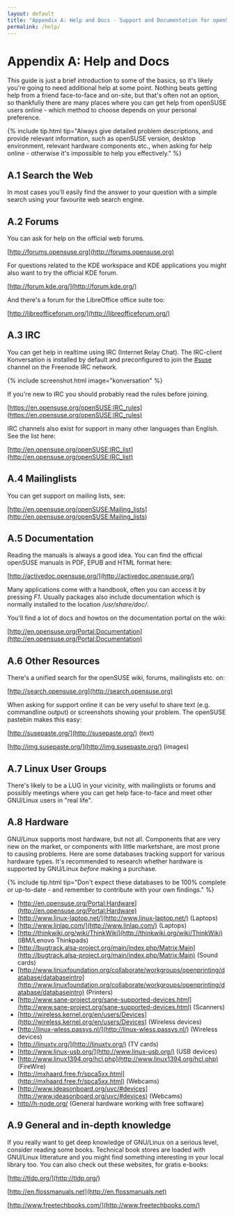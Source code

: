 ```yaml
---
layout: default
title: "Appendix A: Help and Docs - Support and Documentation for openSUSE"
permalink: /help/
---
```


# Appendix A: Help and Docs

This guide is just a brief introduction to some of the basics, so it's likely you're going to need additional help at some point. Nothing beats getting help from a friend face-to-face and on-site, but that's often not an option, so thankfully there are many places where you can get help from openSUSE users online - which method to choose depends on your personal preference.

{% include tip.html tip="Always give detailed problem descriptions, and provide relevant information, such as openSUSE version, desktop environment, relevant hardware components etc., when asking for help online - otherwise it's impossible to help you effectively." %}

## A.1 Search the Web

In most cases you'll easily find the answer to your question with a simple search using your favourite web search engine.

## A.2 Forums

You can ask for help on the official web forums.

[http://forums.opensuse.org](http://forums.opensuse.org)

For questions related to the KDE workspace and KDE applications you might also want to try the official KDE forum.

[http://forum.kde.org/](http://forum.kde.org/)

And there's a forum for the LibreOffice office suite too:

[http://libreofficeforum.org/](http://libreofficeforum.org/)

## A.3 IRC

You can get help in realtime using IRC (Internet Relay Chat). The IRC-client Konversation is installed by default and preconfigured to join the [#suse](irc://irc.opensuse.org/opensuse) channel on the Freenode IRC network.

{% include screenshot.html image="konversation" %}

If you're new to IRC you should probably read the rules before joining.

[https://en.opensuse.org/openSUSE:IRC_rules](https://en.opensuse.org/openSUSE:IRC_rules)

IRC channels also exist for support in many other languages than English. See the list here:

[http://en.opensuse.org/openSUSE:IRC_list](http://en.opensuse.org/openSUSE:IRC_list)

## A.4 Mailinglists

You can get support on mailing lists, see:

[http://en.opensuse.org/openSUSE:Mailing_lists](http://en.opensuse.org/openSUSE:Mailing_lists)

## A.5 Documentation

Reading the manuals is always a good idea. You can find the official openSUSE manuals in PDF, EPUB and HTML format here:

[http://activedoc.opensuse.org/](http://activedoc.opensuse.org/)

Many applications come with a handbook, often you can access it by pressing *F1*. Usually packages also include documentation which is normally installed to the location */usr/share/doc/*.

You'll find a lot of docs and howtos on the documentation portal on the wiki:

[http://en.opensuse.org/Portal:Documentation](http://en.opensuse.org/Portal:Documentation)

## A.6 Other Resources

There's a unified search for the openSUSE wiki, forums, mailinglists etc. on:

[http://search.opensuse.org](http://search.opensuse.org)

When asking for support online it can be very useful to share text (e.g. commandline output) or screenshots showing your problem. The openSUSE pastebin makes this easy:

[http://susepaste.org/](http://susepaste.org/) (text)
 
[http://img.susepaste.org/](http://img.susepaste.org/) (images)

## A.7 Linux User Groups

There's likely to be a LUG in your vicinity, with mailinglists or forums and possibly meetings where you can get help face-to-face and meet other GNU/Linux users in "real life".

## A.8 Hardware

GNU/Linux supports most hardware, but not all. Components that are very new on the market, or components with little marketshare, are most prone to causing problems. Here are some databases tracking support for various hardware types. It's recommended to research whether hardware is supported by GNU/Linux *before* making a purchase.

{% include tip.html tip="Don't expect these databases to be 100% complete or up-to-date - and remember to contribute with your own findings." %}

- [http://en.opensuse.org/Portal:Hardware](http://en.opensuse.org/Portal:Hardware)
- [http://www.linux-laptop.net/](http://www.linux-laptop.net/) (Laptops)
- [http://www.linlap.com/](http://www.linlap.com/) (Laptops)
- [http://thinkwiki.org/wiki/ThinkWiki](http://thinkwiki.org/wiki/ThinkWiki) (IBM/Lenovo Thinkpads)
- [http://bugtrack.alsa-project.org/main/index.php/Matrix:Main](http://bugtrack.alsa-project.org/main/index.php/Matrix:Main) (Sound cards)
- [http://www.linuxfoundation.org/collaborate/workgroups/openprinting/database/databaseintro](http://www.linuxfoundation.org/collaborate/workgroups/openprinting/database/databaseintro) (Printers)
- [http://www.sane-project.org/sane-supported-devices.html](http://www.sane-project.org/sane-supported-devices.html) (Scanners)
- [http://wireless.kernel.org/en/users/Devices](http://wireless.kernel.org/en/users/Devices) (Wireless devices)
- [http://linux-wless.passys.nl/](http://linux-wless.passys.nl/) (Wireless devices)
- [http://linuxtv.org/](http://linuxtv.org/) (TV cards)
- [http://www.linux-usb.org/](http://www.linux-usb.org/) (USB devices)
- [http://www.linux1394.org/hcl.php](http://www.linux1394.org/hcl.php)  (FireWire)
- [http://mxhaard.free.fr/spca5xx.html](http://mxhaard.free.fr/spca5xx.html) (Webcams)
- [http://www.ideasonboard.org/uvc/#devices](http://www.ideasonboard.org/uvc/#devices) (Webcams)
- [http//h-node.org/](http//h-node.org/) (General hardware working with free software)

## A.9 General and in-depth knowledge

If you really want to get deep knowledge of GNU/Linux on a serious level, consider reading some books. Technical book stores are loaded with GNU/Linux litterature and you might find something interesting in your local library too. You can also check out these websites, for gratis e-books:

[http://tldp.org/](http://tldp.org/)

[http://en.flossmanuals.net](http://en.flossmanuals.net)

[http://www.freetechbooks.com/](http://www.freetechbooks.com/)
